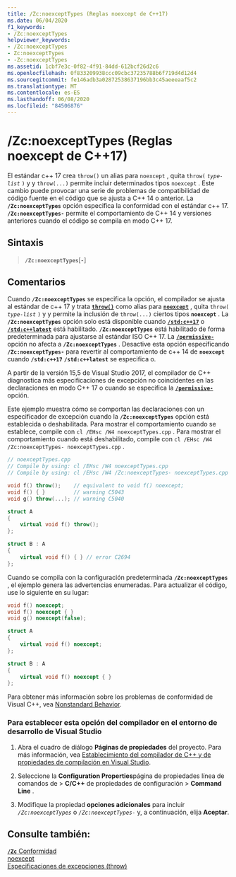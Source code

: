 ```yaml
---
title: /Zc:noexceptTypes (Reglas noexcept de C++17)
ms.date: 06/04/2020
f1_keywords:
- /Zc:noexceptTypes
helpviewer_keywords:
- /Zc:noexceptTypes
- Zc:noexceptTypes
- -Zc:noexceptTypes
ms.assetid: 1cbf7e3c-0f82-4f91-84dd-612bcf26d2c6
ms.openlocfilehash: 0f833209938ccc09cbc37235788b6f719d4d12d4
ms.sourcegitcommit: fe146adb3a02872538637196bb3c45aeeeaaf5c2
ms.translationtype: MT
ms.contentlocale: es-ES
ms.lasthandoff: 06/08/2020
ms.locfileid: "84506876"
---
```

# <a name="zcnoexcepttypes-c17-noexcept-rules"></a>/Zc:noexceptTypes (Reglas noexcept de C++17)

El estándar c++ 17 crea `throw()` un alias para `noexcept` , quita `throw(` *`type-list`* `)` y y `throw(...)` permite incluir determinados tipos `noexcept` . Este cambio puede provocar una serie de problemas de compatibilidad de código fuente en el código que se ajusta a C++ 14 o anterior. La **`/Zc:noexceptTypes`** opción especifica la conformidad con el estándar c++ 17. **`/Zc:noexceptTypes-`** permite el comportamiento de C++ 14 y versiones anteriores cuando el código se compila en modo C++ 17.

## <a name="syntax"></a>Sintaxis

> **`/Zc:noexceptTypes`**\[**`-`**]

## <a name="remarks"></a>Comentarios

Cuando **`/Zc:noexceptTypes`** se especifica la opción, el compilador se ajusta al estándar de c++ 17 y trata [**`throw()`**](../../cpp/exception-specifications-throw-cpp.md) como alias para [**`noexcept`**](../../cpp/noexcept-cpp.md) , quita `throw(` *`type-list`* `)` y y permite la inclusión de `throw(...)` ciertos tipos **`noexcept`** . La **`/Zc:noexceptTypes`** opción solo está disponible cuando [**`/std:c++17`**](std-specify-language-standard-version.md) o [**`/std:c++latest`**](std-specify-language-standard-version.md) está habilitado. **`/Zc:noexceptTypes`** está habilitado de forma predeterminada para ajustarse al estándar ISO C++ 17. La [**`/permissive-`**](permissive-standards-conformance.md) opción no afecta a **`/Zc:noexceptTypes`** . Desactive esta opción especificando **`/Zc:noexceptTypes-`** para revertir al comportamiento de c++ 14 de **`noexcept`** cuando **`/std:c++17`** **`/std:c++latest`** se especifica o.

A partir de la versión 15,5 de Visual Studio 2017, el compilador de C++ diagnostica más especificaciones de excepción no coincidentes en las declaraciones en modo C++ 17 o cuando se especifica la [**`/permissive-`**](permissive-standards-conformance.md) opción.

Este ejemplo muestra cómo se comportan las declaraciones con un especificador de excepción cuando la **`/Zc:noexceptTypes`** opción está establecida o deshabilitada. Para mostrar el comportamiento cuando se establece, compile con `cl /EHsc /W4 noexceptTypes.cpp` . Para mostrar el comportamiento cuando está deshabilitado, compile con `cl /EHsc /W4 /Zc:noexceptTypes- noexceptTypes.cpp` .

```cpp
// noexceptTypes.cpp
// Compile by using: cl /EHsc /W4 noexceptTypes.cpp
// Compile by using: cl /EHsc /W4 /Zc:noexceptTypes- noexceptTypes.cpp

void f() throw();    // equivalent to void f() noexcept;
void f() { }         // warning C5043
void g() throw(...); // warning C5040

struct A
{
    virtual void f() throw();
};

struct B : A
{
    virtual void f() { } // error C2694
};
```

Cuando se compila con la configuración predeterminada **`/Zc:noexceptTypes`** , el ejemplo genera las advertencias enumeradas. Para actualizar el código, use lo siguiente en su lugar:

```cpp
void f() noexcept;
void f() noexcept { }
void g() noexcept(false);

struct A
{
    virtual void f() noexcept;
};

struct B : A
{
    virtual void f() noexcept { }
};
```

Para obtener más información sobre los problemas de conformidad de Visual C++, vea [Nonstandard Behavior](../../cpp/nonstandard-behavior.md).

### <a name="to-set-this-compiler-option-in-the-visual-studio-development-environment"></a>Para establecer esta opción del compilador en el entorno de desarrollo de Visual Studio

1. Abra el cuadro de diálogo **Páginas de propiedades** del proyecto. Para más información, vea [Establecimiento del compilador de C++ y de propiedades de compilación en Visual Studio](../working-with-project-properties.md).

1. Seleccione la **Configuration Properties**página de propiedades línea de comandos de  >  **C/C++** de propiedades de configuración  >  **Command Line** .

1. Modifique la propiedad **opciones adicionales** para incluir *`/Zc:noexceptTypes`* o *`/Zc:noexceptTypes-`* y, a continuación, elija **Aceptar**.

## <a name="see-also"></a>Consulte también:

[**`/Zc`** Conformidad](zc-conformance.md)\
[noexcept](../../cpp/noexcept-cpp.md)\
[Especificaciones de excepciones (throw)](../../cpp/exception-specifications-throw-cpp.md)
